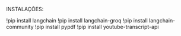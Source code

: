 INSTALAÇÕES:

!pip install langchain
!pip install langchain-groq
!pip install langchain-community
!pip install pypdf
!pip install youtube-transcript-api
